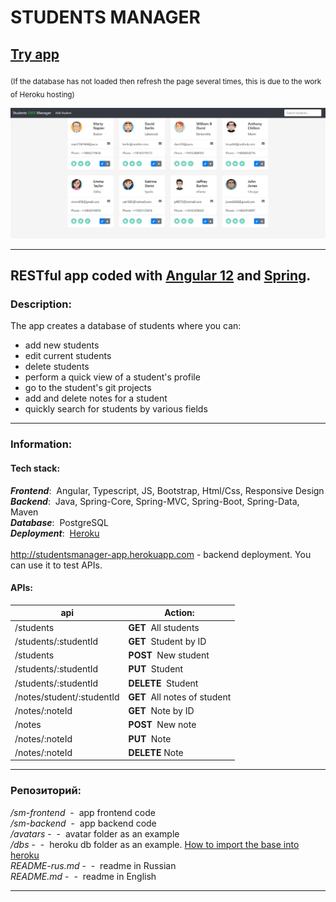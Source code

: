 # STUDENTS MANAGER

## **<a href="https://students-manager-webapp.herokuapp.com" target="_blank">**Try app**</a><br/>**
<sub>(If the database has not loaded then refresh the page several times, this is due to the work of Heroku hosting)</sub><br/>

<img src="screen-eng.jpg" alt="screenshot"/><br/>

------------
## RESTful app coded with <a href="https://angular.io" target="_blank">Angular 12</a> and <a href="https://spring.io" target="_blank">Spring</a>.

### Description:

The app creates a database of students where you can:
- add new students
- edit current students
- delete students
- perform a quick view of a student's profile
- go to the student's git projects
- add and delete notes for a student 
- quickly search for students by various fields

------------

### Information:

#### Tech stack:

**_Frontend_**:&nbsp; Angular, Typescript, JS, Bootstrap, Html/Css, Responsive Design<br/>
**_Backend_**:&nbsp; Java, Spring-Core, Spring-MVC, Spring-Boot, Spring-Data, Maven<br/>
**_Database_**:&nbsp; PostgreSQL<br/>
**_Deployment_**:&nbsp; <a href="https://www.heroku.com/" target="_blank">Heroku</a><br/><br/>
<a href="http://studentsmanager-app.herokuapp.com" target="_blank">http://studentsmanager-app.herokuapp.com</a>  - backend deployment. You can use it to test APIs.<br/>


#### APIs:

api                        |Action:
---------------------------|------------------------------
/students                  |**GET**&nbsp; All students
/students/:studentId       |**GET**&nbsp; Student by ID
/students                  |**POST**&nbsp; New student
/students/:studentId       |**PUT**&nbsp; Student
/students/:studentId       |**DELETE**&nbsp; Student
/notes/student/:studentId  |**GET**&nbsp; All notes of student
/notes/:noteId             |**GET**&nbsp; Note by ID
/notes                     |**POST**&nbsp; New note
/notes/:noteId             |**PUT**&nbsp; Note
/notes/:noteId             |**DELETE** Note

------------

### Репозиторий:
_/sm-frontend_ &nbsp;- &nbsp;app frontend code<br/>
_/sm-backend_ &nbsp;- &nbsp;app backend code<br/>
_/avatars_ - &nbsp;- &nbsp;avatar folder as an example<br/>
_/dbs_ - &nbsp;- &nbsp;heroku db folder as an example. <a href="https://devcenter.heroku.com/articles/heroku-postgres-import-export" target="_blank">How to import the base into heroku</a><br/>
_README-rus.md_ - &nbsp;- &nbsp;readme in Russian<br/>
_README.md_ - &nbsp;- &nbsp;readme in English

------------